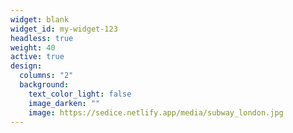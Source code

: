```yaml
---
widget: blank
widget_id: my-widget-123
headless: true
weight: 40
active: true
design:
  columns: "2"
  background:
    text_color_light: false
    image_darken: ""
    image: https://sedice.netlify.app/media/subway_london.jpg
---
```

